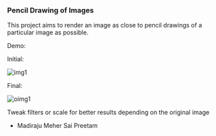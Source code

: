 ### Pencil Drawing of Images

This project aims to render an image as close to pencil drawings of a particular image as possible.

Demo:

Initial:  

![img1](https://user-images.githubusercontent.com/51680175/88213840-e5183e80-cc76-11ea-8494-e095e55ca3f9.jpeg)

Final:  

![oimg1](https://user-images.githubusercontent.com/51680175/88213933-fbbe9580-cc76-11ea-8c8a-f61e51c0feb9.jpeg)

Tweak filters or scale for better results depending on the original image  

- Madiraju Meher Sai Preetam

